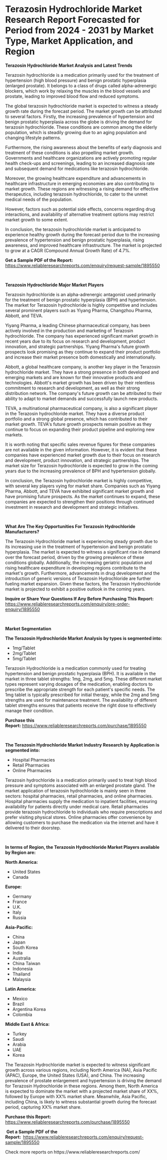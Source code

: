 <p><h1>Terazosin Hydrochloride Market Research Report Forecasted for Period from 2024 -  2031 by Market Type, Market Application, and Region</h1></p><p><strong>Terazosin Hydrochloride Market Analysis and Latest Trends</strong></p>
<p><p>Terazosin hydrochloride is a medication primarily used for the treatment of hypertension (high blood pressure) and benign prostatic hyperplasia (enlarged prostate). It belongs to a class of drugs called alpha-adrenergic blockers, which work by relaxing the muscles in the blood vessels and prostate, leading to improved blood flow and reduced symptoms.</p><p>The global terazosin hydrochloride market is expected to witness a steady growth rate during the forecast period. The market growth can be attributed to several factors. Firstly, the increasing prevalence of hypertension and benign prostatic hyperplasia across the globe is driving the demand for terazosin hydrochloride. These conditions are common among the elderly population, which is steadily growing due to an aging population and changing lifestyle patterns.</p><p>Furthermore, the rising awareness about the benefits of early diagnosis and treatment of these conditions is also propelling market growth. Governments and healthcare organizations are actively promoting regular health check-ups and screenings, leading to an increased diagnosis rate and subsequent demand for medications like terazosin hydrochloride.</p><p>Moreover, the growing healthcare expenditure and advancements in healthcare infrastructure in emerging economies are also contributing to market growth. These regions are witnessing a rising demand for effective therapeutics, including terazosin hydrochloride, to cater to the unmet medical needs of the population.</p><p>However, factors such as potential side effects, concerns regarding drug interactions, and availability of alternative treatment options may restrict market growth to some extent.</p><p>In conclusion, the terazosin hydrochloride market is anticipated to experience healthy growth during the forecast period due to the increasing prevalence of hypertension and benign prostatic hyperplasia, rising awareness, and improved healthcare infrastructure. The market is projected to grow at a CAGR (Compound Annual Growth Rate) of 4.7%.</p></p>
<p><strong>Get a Sample PDF of the Report:&nbsp;</strong> <a href="https://www.reliableresearchreports.com/enquiry/request-sample/1895550">https://www.reliableresearchreports.com/enquiry/request-sample/1895550</a></p>
<p>&nbsp;</p>
<p><strong>Terazosin Hydrochloride Major Market Players</strong></p>
<p><p>Terazosin hydrochloride is an alpha-adrenergic antagonist used primarily for the treatment of benign prostatic hyperplasia (BPH) and hypertension. The market for Terazosin hydrochloride is highly competitive and includes several prominent players such as Yiyang Pharma, Changzhou Pharma, Abbott, and TEVA.</p><p>Yiyang Pharma, a leading Chinese pharmaceutical company, has been actively involved in the production and marketing of Terazosin hydrochloride. The company has experienced significant market growth in recent years due to its focus on research and development, product innovation, and strategic partnerships. Yiyang Pharma's future growth prospects look promising as they continue to expand their product portfolio and increase their market presence both domestically and internationally.</p><p>Abbott, a global healthcare company, is another key player in the Terazosin hydrochloride market. They have a strong presence in both developed and emerging markets and are known for their innovative products and technologies. Abbott's market growth has been driven by their relentless commitment to research and development, as well as their strong distribution network. The company's future growth can be attributed to their ability to adapt to market demands and successfully launch new products.</p><p>TEVA, a multinational pharmaceutical company, is also a significant player in the Terazosin hydrochloride market. They have a diverse product portfolio and a strong global presence, which has contributed to their market growth. TEVA's future growth prospects remain positive as they continue to focus on expanding their product pipeline and exploring new markets.</p><p>It is worth noting that specific sales revenue figures for these companies are not available in the given information. However, it is evident that these companies have experienced market growth due to their focus on research and development, product innovation, and strategic partnerships. The market size for Terazosin hydrochloride is expected to grow in the coming years due to the increasing prevalence of BPH and hypertension globally.</p><p>In conclusion, the Terazosin hydrochloride market is highly competitive, with several key players vying for market share. Companies such as Yiyang Pharma, Abbott, and TEVA have exhibited significant market growth and have promising future prospects. As the market continues to expand, these companies are expected to strengthen their positions through continued investment in research and development and strategic initiatives.</p></p>
<p>&nbsp;</p>
<p><strong>What Are The Key Opportunities For Terazosin Hydrochloride Manufacturers?</strong></p>
<p><p>The Terazosin Hydrochloride market is experiencing steady growth due to its increasing use in the treatment of hypertension and benign prostatic hyperplasia. The market is expected to witness a significant rise in demand over the forecast period, driven by the growing prevalence of these conditions globally. Additionally, the increasing geriatric population and rising healthcare expenditure in developing regions contribute to the market's growth. Furthermore, advancements in drug development and the introduction of generic versions of Terazosin Hydrochloride are further fueling market expansion. Given these factors, the Terazosin Hydrochloride market is projected to exhibit a positive outlook in the coming years.</p></p>
<p><strong>Inquire or Share Your Questions If Any Before Purchasing This Report:</strong> <a href="https://www.reliableresearchreports.com/enquiry/pre-order-enquiry/1895550">https://www.reliableresearchreports.com/enquiry/pre-order-enquiry/1895550</a></p>
<p>&nbsp;</p>
<p><strong>Market Segmentation</strong></p>
<p><strong>The Terazosin Hydrochloride Market Analysis by types is segmented into:</strong></p>
<p><ul><li>1mg/Tablet</li><li>2mg/Tablet</li><li>5mg/Tablet</li></ul></p>
<p><p>Terazosin Hydrochloride is a medication commonly used for treating hypertension and benign prostatic hyperplasia (BPH). It is available in the market in three tablet strengths: 1mg, 2mg, and 5mg. These different market types represent varying dosages of the medication, enabling doctors to prescribe the appropriate strength for each patient's specific needs. The 1mg tablet is typically prescribed for initial therapy, while the 2mg and 5mg strengths are used for maintenance treatment. The availability of different tablet strengths ensures that patients receive the right dose to effectively manage their condition.</p></p>
<p><strong>Purchase this Report:&nbsp;</strong><a href="https://www.reliableresearchreports.com/purchase/1895550">https://www.reliableresearchreports.com/purchase/1895550</a></p>
<p>&nbsp;</p>
<p><strong>The Terazosin Hydrochloride Market Industry Research by Application is segmented into:</strong></p>
<p><ul><li>Hospital Pharmacies</li><li>Retail Pharmacies</li><li>Online Pharmacies</li></ul></p>
<p><p>Terazosin hydrochloride is a medication primarily used to treat high blood pressure and symptoms associated with an enlarged prostate gland. The market application of terazosin hydrochloride is mainly seen in three sectors: hospital pharmacies, retail pharmacies, and online pharmacies. Hospital pharmacies supply the medication to inpatient facilities, ensuring availability for patients directly under medical care. Retail pharmacies provide terazosin hydrochloride to individuals who require prescriptions and prefer visiting physical stores. Online pharmacies offer convenience by allowing customers to purchase the medication via the internet and have it delivered to their doorstep.</p></p>
<p>&nbsp;</p>
<p><strong>In terms of Region, the Terazosin Hydrochloride Market Players available by Region are:</strong></p>
<p>
    <p> <strong> North America: </strong>
        <ul>
            <li>United States</li>
            <li>Canada</li>
        </ul>
        </p> 
    <p> <strong> Europe: </strong>
        <ul>
            <li>Germany</li>
            <li>France</li>
            <li>U.K.</li>
            <li>Italy</li>
            <li>Russia</li>
        </ul>
        </p> 
    <p> <strong> Asia-Pacific: </strong>
        <ul>
            <li>China</li>
            <li>Japan</li>
            <li>South Korea</li>
            <li>India</li>
            <li>Australia</li>
            <li>China Taiwan</li>
            <li>Indonesia</li>
            <li>Thailand</li>
            <li>Malaysia</li>
        </ul>
        </p> 
    <p> <strong> Latin America: </strong>
        <ul>
            <li>Mexico</li>
            <li>Brazil</li>
            <li>Argentina Korea</li>
            <li>Colombia</li>
        </ul>
        </p> 
    <p> <strong> Middle East & Africa: </strong>
        <ul>
            <li>Turkey</li>
            <li>Saudi</li>
            <li>Arabia</li>
            <li>UAE</li>
            <li>Korea</li>
        </ul>
    </p>
    </p>
<p><p>The Terazosin Hydrochloride market is expected to witness significant growth across various regions, including North America (NA), Asia Pacific (APAC), Europe, the United States (USA), and China. The increasing prevalence of prostate enlargement and hypertension is driving the demand for Terazosin Hydrochloride in these regions. Among them, North America is expected to dominate the market with a projected market share of XX%, followed by Europe with XX% market share. Meanwhile, Asia Pacific, including China, is likely to witness substantial growth during the forecast period, capturing XX% market share.</p></p>
<p><strong>Purchase this Report: </strong><a href="https://www.reliableresearchreports.com/purchase/1895550">https://www.reliableresearchreports.com/purchase/1895550</a></p>
<p>&nbsp;<strong>Get a Sample PDF of the Report:&nbsp;&nbsp;</strong><a href="https://www.reliableresearchreports.com/enquiry/request-sample/1895550">https://www.reliableresearchreports.com/enquiry/request-sample/1895550</a></p>
<p><strong></strong></p>
<p>Check more reports on https://www.reliableresearchreports.com/</p>
